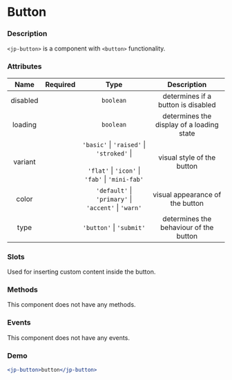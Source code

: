# Button

### Description

`<jp-button>` is a component with `<button>` functionality.

### Attributes

| **Name** | **Required** | **Type** | **Description** |
| :----: | :----: | :----: | :---: |
| disabled | |`boolean` | determines if a button is disabled |
| loading | | `boolean` | determines the display of a loading state | 
| variant | | `'basic'` \| `'raised'` \| `'stroked'` \| <br></br> `'flat'` \| `'icon'` \| `'fab'` \| `'mini-fab'` | visual style of the button |
| color | | `'default'` \| `'primary'` \| `'accent'` \| `'warn'` | visual appearance of the button |
| type | | `'button'` \| `'submit'`| determines the behaviour of the button |

### Slots

Used for inserting custom content inside the button.


### Methods

This component does not have any methods.


### Events

This component does not have any events.

### Demo

```jsx live
<jp-button>button</jp-button>
```